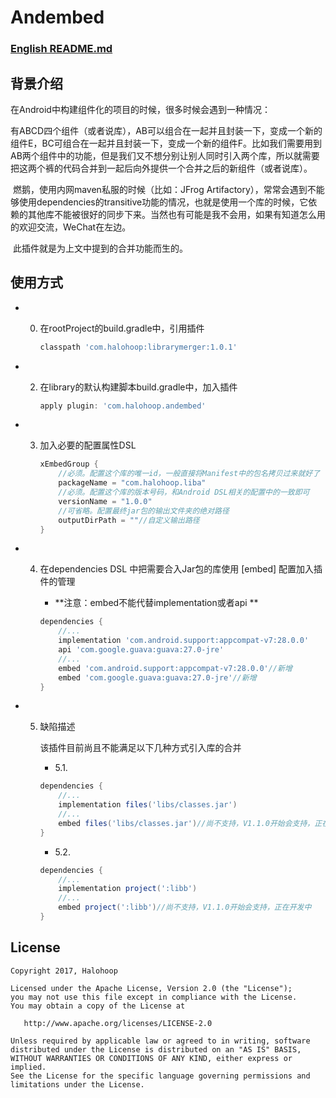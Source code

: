 # Andembed

### [English README.md](https://github.com/halohoop/Andembed/blob/master/README_EN.md)

## 背景介绍

在Android中构建组件化的项目的时候，很多时候会遇到一种情况：

​	有ABCD四个组件（或者说库），AB可以组合在一起并且封装一下，变成一个新的组件E，BC可组合在一起并且封装一下，变成一个新的组件F。比如我们需要用到AB两个组件中的功能，但是我们又不想分别让别人同时引入两个库，所以就需要把这两个裤的代码合并到一起后向外提供一个合并之后的新组件（或者说库）。

​    燃鹅，使用内网maven私服的时候（比如：JFrog Artifactory），常常会遇到不能够使用dependencies的transitive功能的情况，也就是使用一个库的时候，它依赖的其他库不能被很好的同步下来。当然也有可能是我不会用，如果有知道怎么用的欢迎交流，WeChat在左边。

​	此插件就是为上文中提到的合并功能而生的。

## 使用方式

- 0. 在rootProject的build.gradle中，引用插件

     ```groovy
     classpath 'com.halohoop:librarymerger:1.0.1'
     ```

- 2. 在library的默认构建脚本build.gradle中，加入插件

     ```groovy
     apply plugin: 'com.halohoop.andembed'
     ```

- 3. 加入必要的配置属性DSL

     ```groovy
     xEmbedGroup {
         //必须。配置这个库的唯一id，一般直接将Manifest中的包名拷贝过来就好了
         packageName = "com.halohoop.liba"
         //必须。配置这个库的版本号码，和Android DSL相关的配置中的一致即可
         versionName = "1.0.0"
         //可省略。配置最终jar包的输出文件夹的绝对路径
         outputDirPath = ""//自定义输出路径
     }
     ```

- 4. 在dependencies DSL 中把需要合入Jar包的库使用 [embed] 配置加入插件的管理

     - **注意：embed不能代替implementation或者api **

     ```groovy
     dependencies {
         //...
         implementation 'com.android.support:appcompat-v7:28.0.0'
         api 'com.google.guava:guava:27.0-jre'
         //...
         embed 'com.android.support:appcompat-v7:28.0.0'//新增
         embed 'com.google.guava:guava:27.0-jre'//新增
     }
     ```

- 5. 缺陷描述

     该插件目前尚且不能满足以下几种方式引入库的合并

     - 5.1.

     ```groovy
     dependencies {
         //...
         implementation files('libs/classes.jar')
         //...
         embed files('libs/classes.jar')//尚不支持，V1.1.0开始会支持，正在开发中
     }
     ```

     - 5.2.

     ```groovy
     dependencies {
         //...
         implementation project(':libb')
         //...
         embed project(':libb')//尚不支持，V1.1.0开始会支持，正在开发中
     }
     ```

## License

    Copyright 2017, Halohoop

    Licensed under the Apache License, Version 2.0 (the "License");
    you may not use this file except in compliance with the License.
    You may obtain a copy of the License at

       http://www.apache.org/licenses/LICENSE-2.0

    Unless required by applicable law or agreed to in writing, software
    distributed under the License is distributed on an "AS IS" BASIS,
    WITHOUT WARRANTIES OR CONDITIONS OF ANY KIND, either express or implied.
    See the License for the specific language governing permissions and
    limitations under the License.
